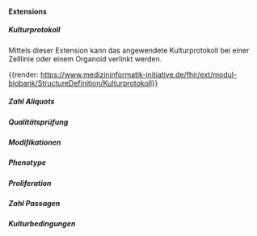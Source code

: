 #### Extensions


##### Kulturprotokoll

Mittels dieser Extension kann das angewendete Kulturprotokoll bei einer Zelllinie oder einem Organoid verlinkt werden.

{{render: https://www.medizininformatik-initiative.de/fhir/ext/modul-biobank/StructureDefinition/Kulturprotokoll}}

##### Zahl Aliquots

##### Qualitätsprüfung

##### Modifikationen

##### Phenotype

##### Proliferation

##### Zahl Passagen

##### Kulturbedingungen
